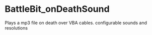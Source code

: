 # BattleBit_onDeathSound
 Plays a mp3 file on death over VBA cables. configurable sounds and resolutions
